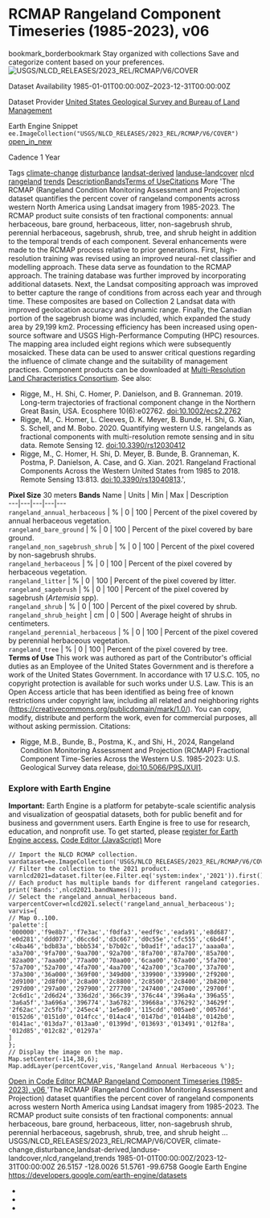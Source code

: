  
#  RCMAP Rangeland Component Timeseries (1985-2023), v06 
bookmark_borderbookmark Stay organized with collections  Save and categorize content based on your preferences.
![USGS/NLCD_RELEASES/2023_REL/RCMAP/V6/COVER](https://developers.google.com/earth-engine/datasets/images/USGS/USGS_NLCD_RELEASES_2023_REL_RCMAP_V6_COVER_sample.png) 

Dataset Availability
    1985-01-01T00:00:00Z–2023-12-31T00:00:00Z 

Dataset Provider
     [ United States Geological Survey and Bureau of Land Management ](https://www.mrlc.gov/) 

Earth Engine Snippet
     `    ee.ImageCollection("USGS/NLCD_RELEASES/2023_REL/RCMAP/V6/COVER")   ` [ open_in_new ](https://code.earthengine.google.com/?scriptPath=Examples:Datasets/USGS/USGS_NLCD_RELEASES_2023_REL_RCMAP_V6_COVER) 

Cadence
    1 Year 

Tags
     [climate-change](https://developers.google.com/earth-engine/datasets/tags/climate-change) [disturbance](https://developers.google.com/earth-engine/datasets/tags/disturbance) [landsat-derived](https://developers.google.com/earth-engine/datasets/tags/landsat-derived) [landuse-landcover](https://developers.google.com/earth-engine/datasets/tags/landuse-landcover) [nlcd](https://developers.google.com/earth-engine/datasets/tags/nlcd) [rangeland](https://developers.google.com/earth-engine/datasets/tags/rangeland) [trends](https://developers.google.com/earth-engine/datasets/tags/trends)
[Description](https://developers.google.com/earth-engine/datasets/catalog/USGS_NLCD_RELEASES_2023_REL_RCMAP_V6_COVER#description)[Bands](https://developers.google.com/earth-engine/datasets/catalog/USGS_NLCD_RELEASES_2023_REL_RCMAP_V6_COVER#bands)[Terms of Use](https://developers.google.com/earth-engine/datasets/catalog/USGS_NLCD_RELEASES_2023_REL_RCMAP_V6_COVER#terms-of-use)[Citations](https://developers.google.com/earth-engine/datasets/catalog/USGS_NLCD_RELEASES_2023_REL_RCMAP_V6_COVER#citations) More
'The RCMAP (Rangeland Condition Monitoring Assessment and Projection) dataset quantifies the percent cover of rangeland components across western North America using Landsat imagery from 1985-2023. The RCMAP product suite consists of ten fractional components: annual herbaceous, bare ground, herbaceous, litter, non-sagebrush shrub, perennial herbaceous, sagebrush, shrub, tree, and shrub height in addition to the temporal trends of each component. Several enhancements were made to the RCMAP process relative to prior generations. First, high-resolution training was revised using an improved neural-net classifier and modelling approach. These data serve as foundation to the RCMAP approach. The training database was further improved by incorporating additional datasets. Next, the Landsat compositing approach was improved to better capture the range of conditions from across each year and through time. These composites are based on Collection 2 Landsat data with improved geolocation accuracy and dynamic range. Finally, the Canadian portion of the sagebrush biome was included, which expanded the study area by 29,199 km2.
Processing efficiency has been increased using open-source software and USGS High-Performance Computing (HPC) resources. The mapping area included eight regions which were subsequently mosaicked. These data can be used to answer critical questions regarding the influence of climate change and the suitability of management practices. Component products can be downloaded at [Multi-Resolution Land Characteristics Consortium](https://www.mrlc.gov/data).
See also:
  * Rigge, M., H. Shi, C. Homer, P. Danielson, and B. Granneman. 2019. Long-term trajectories of fractional component change in the Northern Great Basin, USA. Ecosphere 10(6):e02762. [doi:10.1002/ecs2.2762](https://doi.org/10.1002/ecs2.2762)
  * Rigge, M., C. Homer, L. Cleeves, D. K. Meyer, B. Bunde, H. Shi, G. Xian, S. Schell, and M. Bobo. 2020. Quantifying western U.S. rangelands as fractional components with multi-resolution remote sensing and in situ data. Remote Sensing 12. [doi:10.3390/rs12030412](https://doi.org/10.3390/rs12030412)
  * Rigge, M., C. Homer, H. Shi, D. Meyer, B. Bunde, B. Granneman, K. Postma, P. Danielson, A. Case, and G. Xian. 2021. Rangeland Fractional Components Across the Western United States from 1985 to 2018. Remote Sensing 13:813. [doi:10.3390/rs13040813](https://doi.org/10.3390/rs13040813).',


**Pixel Size** 30 meters 
**Bands**
Name | Units | Min | Max | Description  
---|---|---|---|---  
`rangeland_annual_herbaceous` | % |  0  |  100  | Percent of the pixel covered by annual herbaceous vegetation.  
`rangeland_bare_ground` | % |  0  |  100  | Percent of the pixel covered by bare ground.  
`rangeland_non_sagebrush_shrub` | % |  0  |  100  | Percent of the pixel covered by non-sagebrush shrubs.  
`rangeland_herbaceous` | % |  0  |  100  | Percent of the pixel covered by herbaceous vegetation.  
`rangeland_litter` | % |  0  |  100  | Percent of the pixel covered by litter.  
`rangeland_sagebrush` | % |  0  |  100  | Percent of the pixel covered by sagebrush (_Artemisia_ spp).  
`rangeland_shrub` | % |  0  |  100  | Percent of the pixel covered by shrub.  
`rangeland_shrub_height` | cm |  0  |  500  | Average height of shrubs in centimeters.  
`rangeland_perennial_herbaceous` | % |  0  |  100  | Percent of the pixel covered by perennial herbaceous vegetation.  
`rangeland_tree` | % |  0  |  100  | Percent of the pixel covered by tree.  
**Terms of Use**
This work was authored as part of the Contributor's official duties as an Employee of the United States Government and is therefore a work of the United States Government. In accordance with 17 U.S.C. 105, no copyright protection is available for such works under U.S. Law. This is an Open Access article that has been identified as being free of known restrictions under copyright law, including all related and neighboring rights (https://creativecommons.org/publicdomain/mark/1.0/). You can copy, modify, distribute and perform the work, even for commercial purposes, all without asking permission.
Citations:
  * Rigge, M.B., Bunde, B., Postma, K., and Shi, H., 2024, Rangeland Condition Monitoring Assessment and Projection (RCMAP) Fractional Component Time-Series Across the Western U.S. 1985-2023: U.S. Geological Survey data release, [doi:10.5066/P9SJXUI1](https://doi.org/10.5066/P9SJXUI1).


### Explore with Earth Engine
**Important:** Earth Engine is a platform for petabyte-scale scientific analysis and visualization of geospatial datasets, both for public benefit and for business and government users. Earth Engine is free to use for research, education, and nonprofit use. To get started, please [register for Earth Engine access.](https://console.cloud.google.com/earth-engine)
[Code Editor (JavaScript)](https://developers.google.com/earth-engine/datasets/catalog/USGS_NLCD_RELEASES_2023_REL_RCMAP_V6_COVER#code-editor-javascript-sample) More
```
// Import the NLCD RCMAP collection.
vardataset=ee.ImageCollection('USGS/NLCD_RELEASES/2023_REL/RCMAP/V6/COVER');
// Filter the collection to the 2021 product.
varnlcd2021=dataset.filter(ee.Filter.eq('system:index','2021')).first();
// Each product has multiple bands for different rangeland categories.
print('Bands:',nlcd2021.bandNames());
// Select the rangeland_annual_herbaceous band.
varpercentCover=nlcd2021.select('rangeland_annual_herbaceous');
varvis={
// Map 0..100.
'palette':[
'000000','f9e8b7','f7e3ac','f0dfa3','eedf9c','eada91','e8d687',
'e0d281','ddd077','d6cc6d','d3c667','d0c55e','cfc555','c6bd4f',
'c4ba46','bdb83a','bbb534','b7b02c','b0ad1f','adac17','aaaa0a',
'a3a700','9fa700','9aa700','92a700','8fa700','87a700','85a700',
'82aa00','7aaa00','77aa00','70aa00','6caa00','67aa00','5fa700',
'57a700','52a700','4fa700','4aa700','42a700','3ca700','37a700',
'37a300','36a000','369f00','349d00','339900','339900','2f9200',
'2d9100','2d8f00','2c8a00','2c8800','2c8500','2c8400','2b8200',
'297d00','297a00','297900','277700','247400','247000','29700f',
'2c6d1c','2d6d24','336d2d','366c39','376c44','396a4a','396a55',
'3a6a5f','3a696a','396774','3a6782','39668a','376292','34629f',
'2f62ac','2c5fb7','245ec4','1e5ed0','115cdd','005ae0','0057dd',
'0152d6','0151d0','014fcc','014ac4','0147bd','0144b8','0142b0',
'0141ac','013da7','013aa0','01399d','013693','013491','012f8a',
'012d85','012c82','01297a'
]
};
// Display the image on the map.
Map.setCenter(-114,38,6);
Map.addLayer(percentCover,vis,'Rangeland Annual Herbaceous %');
```
[ Open in Code Editor ](https://code.earthengine.google.com/?scriptPath=Examples:Datasets/USGS/USGS_NLCD_RELEASES_2023_REL_RCMAP_V6_COVER)
[ RCMAP Rangeland Component Timeseries (1985-2023), v06 ](https://developers.google.com/earth-engine/datasets/catalog/USGS_NLCD_RELEASES_2023_REL_RCMAP_V6_COVER)
'The RCMAP (Rangeland Condition Monitoring Assessment and Projection) dataset quantifies the percent cover of rangeland components across western North America using Landsat imagery from 1985-2023. The RCMAP product suite consists of ten fractional components: annual herbaceous, bare ground, herbaceous, litter, non-sagebrush shrub, perennial herbaceous, sagebrush, shrub, tree, and shrub height …
USGS/NLCD_RELEASES/2023_REL/RCMAP/V6/COVER, climate-change,disturbance,landsat-derived,landuse-landcover,nlcd,rangeland,trends 
1985-01-01T00:00:00Z/2023-12-31T00:00:00Z
26.5157 -128.0026 51.5761 -99.6758 
Google Earth Engine
https://developers.google.com/earth-engine/datasets
  * [ ](https://doi.org/https://www.mrlc.gov/)
  * [ ](https://doi.org/https://developers.google.com/earth-engine/datasets/catalog/USGS_NLCD_RELEASES_2023_REL_RCMAP_V6_COVER)
  * [ ](https://doi.org/https://developers.google.com/earth-engine/datasets/catalog/USGS_NLCD_RELEASES_2023_REL_RCMAP_V6_COVER)


